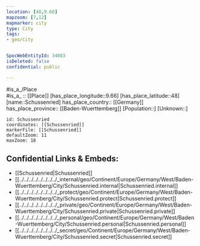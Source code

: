 ```yaml
---
location: [48,9.66] 
mapzoom: [7,12] 
mapmarker: city 
type: City
tags:
- geo/City


SpocWebEntityId: 34083
isDeleted: false
confidential: public

---
```

#is_a_/Place  
#is_a_ :: [[Place]] 
[has_place_longitude::9.66] 
[has_place_latitude::48] 
[name::Schussenried] 
has_place_country:: [[Germany]]  
has_place_province:: [[Baden-Wuerttemberg]] 
[Population::] 
[Unknown::] 


```leaflet
id: Schussenried
coordinates: [[Schussenried]] 
markerFile: [[Schussenried]] 
defaultZoom: 11 
maxZoom: 18
```


## Confidential Links & Embeds: 
- [[Schussenried|Schussenried]]  
- [[../../../../../../../../_internal/geo/Continent/Europe/Germany/West/Baden-Wuerttemberg/City/Schussenried.internal|Schussenried.internal]] 
- [[../../../../../../../../_protect/geo/Continent/Europe/Germany/West/Baden-Wuerttemberg/City/Schussenried.protect|Schussenried.protect]] 
- [[../../../../../../../../_private/geo/Continent/Europe/Germany/West/Baden-Wuerttemberg/City/Schussenried.private|Schussenried.private]] 
- [[../../../../../../../../_personal/geo/Continent/Europe/Germany/West/Baden-Wuerttemberg/City/Schussenried.personal|Schussenried.personal]] 
- [[../../../../../../../../_secret/geo/Continent/Europe/Germany/West/Baden-Wuerttemberg/City/Schussenried.secret|Schussenried.secret]] 
